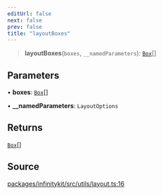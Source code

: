 ```yaml
---
editUrl: false
next: false
prev: false
title: "layoutBoxes"
---
```


> **layoutBoxes**(`boxes`, `__namedParameters`): [`Box`](../type-aliases/Box.md)[]

## Parameters

• **boxes**: [`Box`](../type-aliases/Box.md)[]

• **\_\_namedParameters**: `LayoutOptions`

## Returns

[`Box`](../type-aliases/Box.md)[]

## Source

[packages/infinitykit/src/utils/layout.ts:16](https://github.com/nodenogg-in/alpha-p2p/blob/265a0e2/packages/infinitykit/src/utils/layout.ts#L16)
